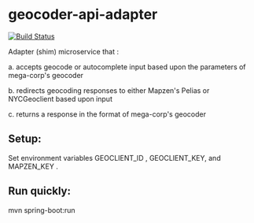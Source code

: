 # geocoder-api-adapter

[![Build Status](https://travis-ci.org/BusTechnology/geocoder-api-adapter.svg?branch=master)](https://travis-ci.org/BusTechnology/geocoder-api-adapter)

Adapter (shim) microservice that :

  a. accepts geocode or autocomplete input based upon the parameters of mega-corp's geocoder
  
  b. redirects geocoding responses to either Mapzen's Pelias or NYCGeoclient based upon input
  
  c. returns a response in the format of mega-corp's geocoder
  
## Setup:

  Set environment variables GEOCLIENT_ID , GEOCLIENT_KEY, and MAPZEN_KEY . 
  
## Run quickly:

  mvn spring-boot:run
  
